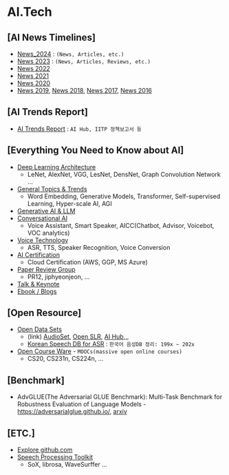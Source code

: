 # AI.Tech 
[AI News Timelines]
--- 
* [News_2024](./news/NewsTimeline2024.md) : `(News, Articles, etc.)`
* [News 2023](./news/NewsTimeline2023.md) : `(News, Articles, Reviews, etc.)`
* [News 2022](./news/NewsTimeline2022.md) 
* [News 2021](./news/NewsTimeline2021.md) 
* [News 2020](./docs/NewsTimeline2020.md)
* [News 2019](./docs/NewsTimeline2019.md), [News 2018](./docs/NewsTimeline2018.md), [News 2017](./docs/NewsTimeline2017.md), [News 2016](NewsTimeline2016.md)


[AI Trends Report]
---
* [AI Trends Report](./docs/TrendsReport.md) : `AI Hub, IITP 정책보고서 등` 

[Everything You Need to Know about AI] 
---
* [Deep Learning Architecture](./docs/DLArchitectures.md)
  - LeNet, AlexNet, VGG, LesNet, DensNet, Graph Convolution Network ...
* [General Topics & Trends](./docs/TrendsTopics.md)
  - Word Embedding, Generative Models, Transformer, Self-supervised Learning, Hyper-scale AI, AGI 
* [Generative AI & LLM](./docs/GenAI-LLM.md)
* [Conversational AI](./docs/ConvAI.md)
  - Voice Assistant, Smart Speaker, AICC(Chatbot, Advisor, Voicebot, VOC analytics)
* [Voice Technology](./docs/VoiceTechTopics.md)
  - ASR, TTS, Speaker Recognition, Voice Conversion  
* [AI Certification](./docs/CertiAI.md)
  - Cloud Certification (AWS, GGP, MS Azure) 
* [Paper Review Group](./docs/ReviewGroup.md)
  - PR12, jiphyeonjeon, ... 
* [Talk & Keynote](./docs/TechTalk.md)
* [Ebook / Blogs](./docs/OpenCourseBook.md) 

[Open Resource]
---
* [Open Data Sets](./docs/Datasets.md)
  * (link) [AudioSet](https://research.google.com/audioset/), [Open SLR](https://openslr.org/), [AI Hub](https://aihub.or.kr/),,, 
  * [Korean Speech DB for ASR](./docs/KoSpeechDB.md) : `한국어 음성DB 정리: 199x ~ 202x`  
* [Open Course Ware](./docs/OCW.md) - `MOOCs(massive open online courses)`
  * CS20, CS231n, CS224n, ... 
 
[Benchmark]
---
* AdvGLUE(The Adversarial GLUE Benchmark): Multi-Task Benchmark for Robustness Evaluation of Language Models - https://adversarialglue.github.io/, [arxiv](https://arxiv.org/abs/2111.02840)

[ETC.]
---
* [Explore github.com](./docs/git_collection.md)
* [Speech Processing Toolkit](./docs/SpeechProcToolkit.md)
  - SoX, librosa, WaveSurffer ...  


